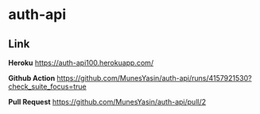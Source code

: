 # auth-api

## Link 

**Heroku**  https://auth-api100.herokuapp.com/ 

**Github Action** https://github.com/MunesYasin/auth-api/runs/4157921530?check_suite_focus=true 

**Pull Request** https://github.com/MunesYasin/auth-api/pull/2 
